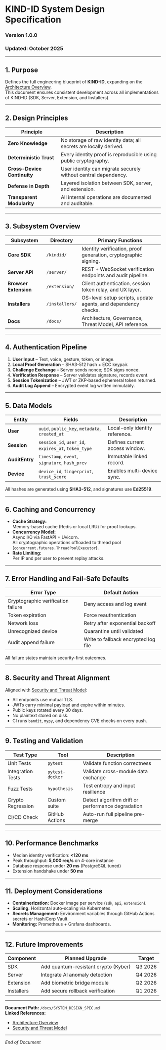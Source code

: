 # KIND-ID System Design Specification

### Version 1.0.0  
### Updated: October 2025  

---

## 1. Purpose

Defines the full engineering blueprint of **KIND-ID**, expanding on the [Architecture Overview](../docs/ARCHITECTURE_OVERVIEW.md).  
This document ensures consistent development across all implementations of KIND-ID (SDK, Server, Extension, and Installers).

---

## 2. Design Principles

| Principle | Description |
|------------|--------------|
| **Zero Knowledge** | No storage of raw identity data; all secrets are locally derived. |
| **Deterministic Trust** | Every identity proof is reproducible using public cryptography. |
| **Cross-Device Continuity** | User identity can migrate securely without central dependency. |
| **Defense in Depth** | Layered isolation between SDK, server, and extension. |
| **Transparent Modularity** | All internal operations are documented and auditable. |

---

## 3. Subsystem Overview

| Subsystem | Directory | Primary Functions |
|------------|------------|-------------------|
| **Core SDK** | `/kindid/` | Identity verification, proof generation, cryptographic signing. |
| **Server API** | `/server/` | REST + WebSocket verification endpoints and audit pipeline. |
| **Browser Extension** | `/extension/` | Client authentication, session token relay, and UX layer. |
| **Installers** | `/installers/` | OS-level setup scripts, update agents, and dependency checks. |
| **Docs** | `/docs/` | Architecture, Governance, Threat Model, API reference. |

---

## 4. Authentication Pipeline

1. **User Input** – Text, voice, gesture, token, or image.  
2. **Local Proof Generation** – SHA3-512 hash + ECC keypair.  
3. **Challenge Exchange** – Server sends nonce; SDK signs nonce.  
4. **Verification Response** – Server validates signature, records event.  
5. **Session Tokenization** – JWT or ZKP-based ephemeral token returned.  
6. **Audit Log Append** – Encrypted event log written immutably.  

---

## 5. Data Models

| Entity | Fields | Description |
|---------|---------|-------------|
| **User** | `uuid`, `public_key`, `metadata`, `created_at` | Local-only identity reference. |
| **Session** | `session_id`, `user_id`, `expires_at`, `token_type` | Defines current access window. |
| **AuditEntry** | `timestamp`, `event`, `signature`, `hash_prev` | Immutable linked record. |
| **Device** | `device_id`, `fingerprint`, `trust_score` | Enables multi-device sync. |

All hashes are generated using **SHA3-512**, and signatures use **Ed25519**.

---

## 6. Caching and Concurrency

- **Cache Strategy:**  
  Memory-based cache (Redis or local LRU) for proof lookups.  
- **Concurrency Model:**  
  Async I/O via FastAPI + Uvicorn.  
  All cryptographic operations offloaded to thread pool (`concurrent.futures.ThreadPoolExecutor`).  
- **Rate Limiting:**  
  Per IP and per user to prevent replay attacks.  

---

## 7. Error Handling and Fail-Safe Defaults

| Error Type | Default Action |
|-------------|----------------|
| Cryptographic verification failure | Deny access and log event |
| Token expiration | Force reauthentication |
| Network loss | Retry after exponential backoff |
| Unrecognized device | Quarantine until validated |
| Audit append failure | Write to fallback encrypted log file |

All failure states maintain security-first outcomes.

---

## 8. Security and Threat Alignment

Aligned with [Security and Threat Model](../docs/SECURITY_AND_THREAT_MODEL.md):

- All endpoints use mutual TLS.
- JWTs carry minimal payload and expire within minutes.
- Public keys rotated every 30 days.
- No plaintext stored on disk.
- CI runs `bandit`, `mypy`, and dependency CVE checks on every push.

---

## 9. Testing and Validation

| Test Type | Tool | Description |
|------------|------|-------------|
| Unit Tests | `pytest` | Validate function correctness |
| Integration Tests | `pytest-docker` | Validate cross-module data exchange |
| Fuzz Tests | `hypothesis` | Test entropy and input resilience |
| Crypto Regression | Custom suite | Detect algorithm drift or performance degradation |
| CI/CD Check | GitHub Actions | Auto-run full pipeline pre-merge |

---

## 10. Performance Benchmarks

- Median identity verification: **<120 ms**
- Peak throughput: **5,000 req/s** on 4-core instance
- Database response under **20 ms** (PostgreSQL tuned)
- Extension handshake under **50 ms**

---

## 11. Deployment Considerations

- **Containerization:** Docker image per service (`sdk`, `api`, `extension`).
- **Scaling:** Horizontal auto-scaling via Kubernetes.
- **Secrets Management:** Environment variables through GitHub Actions secrets or HashiCorp Vault.
- **Monitoring:** Prometheus + Grafana dashboards.

---

## 12. Future Improvements

| Component | Planned Upgrade | Target |
|------------|----------------|--------|
| SDK | Add quantum-resistant crypto (Kyber) | Q3 2026 |
| Server | Integrate AI anomaly detection | Q4 2026 |
| Extension | Add biometric bridge module | Q2 2026 |
| Installers | Add secure rollback verification | Q1 2026 |

---

**Document Path:** `/docs/SYSTEM_DESIGN_SPEC.md`  
**Linked References:**  
- [Architecture Overview](../docs/ARCHITECTURE_OVERVIEW.md)  
- [Security and Threat Model](../docs/SECURITY_AND_THREAT_MODEL.md)

---

_End of Document_
